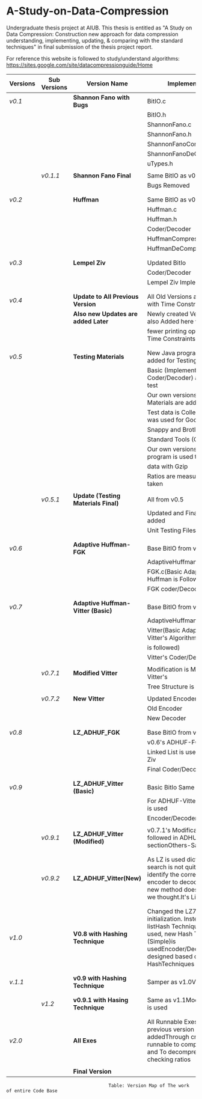 # A-Study-on-Data-Compression

Undergraduate thesis project at AIUB. This thesis is entitled as "A Study on Data Compression: Construction new approach for data
compression understanding, implementing, updating, & comparing with the standard techniques" in final submission of the thesis project report.

For reference this website is followed to study/understand algorithms: https://sites.google.com/site/datacompressionguide/Home

| Versions | Sub Versions | Version Name | Implementation |
| --- | --- | --- | --- |
| *v0.1* |   | **Shannon Fano with Bugs** | BitIO.c |
|   |   |   | BitIO.h |
|   |   |   | ShannonFano.c |
|   |   |   | ShannonFano.h |
|   |   |   | ShannonFanoCompressor.c |
|   |   |   | ShannonFanoDeCompressor.c |
|   |   |   | uTypes.h |
|   |   |   | 
|   | *v0.1.1* | **Shannon Fano Final** | Same BitIO as v0.1 |
|   |   |   | Bugs Removed |
|   |   |   |
|   |   |   |
| *v0.2* |   | **Huffman** | Same BitIO as v0.1 |
|   |   |   | Huffman.c |
|   |   |   | Huffman.h |
|   |   |   | Coder/Decoder |
|   |   |   | HuffmanCompressor.c |
|   |   |   | HuffmanDeCompressor.c |
|   |   |   |
|   |   |   |
| *v0.3* |   | **Lempel Ziv** | Updated BitIo |
|   |   |   | Coder/Decoder |
|   |   |   | Lempel Ziv Implementaions |
|   |   |   |
|   |   |   |
| *v0.4* |   | **Update to All Previous Version** | All Old Versions are Updated with Time Constrains |
|   |   | **Also new Updates are added Later** | Newly created Versions are also Added here with |
|   |   |   | fewer printing options with Time Constraints |
|   |   |   |
|   |   |   |
| *v0.5* |   | **Testing Materials** | New Java programs are added for Testing Purpose |
|   |   |   | Basic (Implemented Coder/Decoder) are taken to test |
|   |   |   | Our own versions of Testing Materials are added |
|   |   |   | Test data is Collected (Which was used for Google&#39;s |
|   |   |   | Snappy and Brotli) |
|   |   |   | Standard Tools (Gzip) is taken |
|   |   |   | Our own versions of java program is used to test |
|   |   |   | data with Gzip |
|   |   |   | Ratios are measured and taken |
|   |   |   | 
|   | *v0.5.1* | **Update (Testing Materials Final)** | All from v0.5 |
|   |   |   | Updated and Final Test Data is added |
|   |   |   | Unit Testing Files are added |
|   |   |   |
|   |   |   |
| *v0.6* |   | **Adaptive Huffman-FGK** | Base BitIO from v0.4 |
|   |   |   | AdaptiveHuffman.c |
|   |   |   | FGK.c(Basic Adaptive Huffman is Followed) |
|   |   |   | FGK coder/Decoder |
|   |   |   |
|   |   |   |
| *v0.7* |   | **Adaptive Huffman-Vitter (Basic)** | Base BitIO from v0.4 |
|   |   |   | AdaptiveHuffman.c |
|   |   |   | Vitter(Basic Adaptive Huffman Vitter&#39;s Algorithm |
|   |   |   | is followed) |
|   |   |   | Vitter&#39;s Coder/Decoder |
|   |   |   | 
|   | *v0.7.1* | **Modified Vitter** | Modification is Made within Vitter&#39;s |
|   |   |   | Tree Structure is changed |
|   |   |   | 
|   | *v0.7.2* | **New Vitter** | Updated Encoder/Decoder |
|   |   |   | Old Encoder |
|   |   |   | New Decoder |
|   |   |   |
|   |   |   |
| *v0.8* |   | **LZ\_ADHUF\_FGK** | Base BitIO from v0.4 |
|   |   |   | v0.6&#39;s ADHUF-FGK is used |
|   |   |   | Linked List is used for Lempel Ziv |
|   |   |   | Final Coder/Decoder |
|   |   |   |
|   |   |   |
| *v0.9* |   | **LZ\_ADHUF\_Vitter (Basic)** | Basic BitIo Same as v0.8 |
|   |   |   | For ADHUF-Vitter&#39;s Algorithm is used |
|   |   |   | Encoder/Decoder |
|   |   |   | 
|   | *v0.9.1* | **LZ\_ADHUF\_Vitter (Modified)** | v0.7.1&#39;s Modification is followed in ADHUF sectionOthers-Same as V0.9 |
|   |   |   |
|   |   |   | 
|   | *v0.9.2* | **LZ\_ADHUF\_Vitter(New)** | As LZ is used dictionary search is not quite possibleto identify the correct word from encoder to decoderThus this new method doesn&#39;t suit as we thought.It&#39;s Limitations |
|   |   |   |
|   |   |   |
| *v1.0* |   | **V0.8 with Hashing Technique** | Changed the LZ77 initialization. Instead of linked listHash Techniques were used, new Hash Table (Simple)is usedEncoder/Decoder is designed based on our HashTechniques |
|   |   |   |
|   |   |   |
| *v.1.1* |   | **v0.9 with Hashing Technique** | Samper as v1.0Vitter is used |
|   |   |   |
|   |   |   | 
|   | *v1.2* | **v0.9.1 with Hasing Technique** | Same as v1.1Modified Vitter is used |
|   |   |   |
|   |   |   |
| *v2.0* |   | **All Exes** | All Runnable Exes from previous version is addedThrough cmd exe&#39;s are runnable to compress data and To decompress data with checking ratios |
|   |   |   |
|   |   |   **Final Version** |


                                          Table: Version Map of The work of entire Code Base
